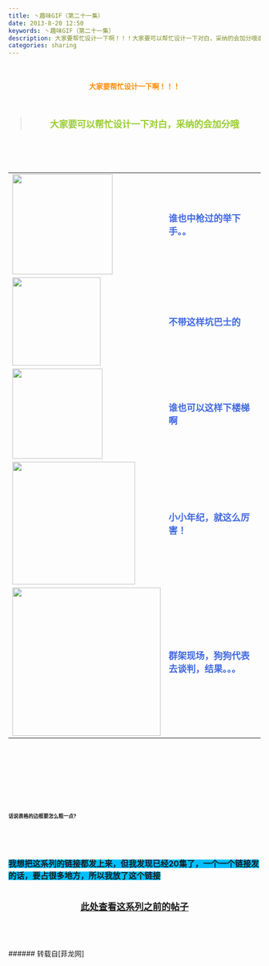 ```yaml
---
title: 丶趣味GIF（第二十一集）
date: 2013-8-20 12:50
keywords: 丶趣味GIF（第二十一集）
description: 大家要帮忙设计一下啊！！！大家要可以帮忙设计一下对白，采纳的会加分哦谁也中枪过的举下手。。不带这样坑巴士的谁也可以这样下楼梯啊小小年纪，就这么厉害！群架现场，狗狗代表去谈判，结果。。。话说表格的边框要怎么粗一点?我想把这系列的链接都发上来，但我发现已经20集了，一个一个链接发的话，要占很多地方，所以我放了这个链接此处查看这系列之前的帖子
categories: sharing
---
```

<td class="t_f" id="postmessage_36679">

<br/>
<br/>
<div align="center"><strong><font color="#ff8c00">大家要帮忙设计一下啊！！！</font></strong></div><br/>
<strong><font size="4"><br/>
</font></strong><div align="center"><div class="quote"><blockquote><strong><font size="4"><font color="#9acd32">大家要可以帮忙设计一下对白，采纳的会加分哦</font></font></strong><img alt="" border="0" onclick="" onmouseover="" smilieid="98" src="static/image/smiley/qiubilong/14.gif"/></blockquote></div><br/>
<strong><font size="4"><br/>
</font></strong><br/>
<table cellspacing="0" class="t_table"><tr><td>

<img aid="15316" class="zoom" data-cf-modified-94a68d5cb78c37e407612224-="" file="data/attachment/forum/201308/20/124545nmxskim4sjzymmq4.jpg" id="aimg_15316" inpost="1" onclick="" onmouseover="" src="http://www.flw.ph/data/attachment/forum/201308/20/124545nmxskim4sjzymmq4.jpg" width="200" zoomfile="data/attachment/forum/201308/20/124545nmxskim4sjzymmq4.jpg"/>


</td><td><font size="4"><font color="#4169e1"><strong>谁也中枪过的举下手。。</strong></font></font><img alt="" border="0" onclick="" onmouseover="" smilieid="249" src="static/image/smiley/Xiongmao/24.gif"/></td></tr><tr><td>

<img aid="15317" class="zoom" data-cf-modified-94a68d5cb78c37e407612224-="" file="data/attachment/forum/201308/20/124641swhwo4wnsiznhiw4.jpg" id="aimg_15317" inpost="1" onclick="" onmouseover="" src="http://www.flw.ph/data/attachment/forum/201308/20/124641swhwo4wnsiznhiw4.jpg" width="176" zoomfile="data/attachment/forum/201308/20/124641swhwo4wnsiznhiw4.jpg"/>


</td><td><font size="4"><font color="#4169e1"><strong>不带这样坑巴士的</strong></font></font></td></tr><tr><td>

<img aid="15318" class="zoom" data-cf-modified-94a68d5cb78c37e407612224-="" file="data/attachment/forum/201308/20/124701ab77uq8gfqvqtfl6.jpg" id="aimg_15318" inpost="1" onclick="" onmouseover="" src="http://www.flw.ph/data/attachment/forum/201308/20/124701ab77uq8gfqvqtfl6.jpg" width="180" zoomfile="data/attachment/forum/201308/20/124701ab77uq8gfqvqtfl6.jpg"/>


</td><td><font size="4"><font color="#4169e1"><strong>谁也可以这样下楼梯啊</strong></font></font><img alt="" border="0" onclick="" onmouseover="" smilieid="249" src="static/image/smiley/Xiongmao/24.gif"/></td></tr><tr><td>

<img aid="15319" class="zoom" data-cf-modified-94a68d5cb78c37e407612224-="" file="data/attachment/forum/201308/20/124720mcwc88mb85m5u331.gif" id="aimg_15319" inpost="1" onclick="" onmouseover="" src="http://www.flw.ph/data/attachment/forum/201308/20/124720mcwc88mb85m5u331.gif" width="245" zoomfile="data/attachment/forum/201308/20/124720mcwc88mb85m5u331.gif"/>


</td><td><font size="4"><font color="#4169e1"><strong>小小年纪，就这么厉害！</strong></font></font><img alt="" border="0" onclick="" onmouseover="" smilieid="249" src="static/image/smiley/Xiongmao/24.gif"/></td></tr><tr><td>

<img aid="15320" class="zoom" data-cf-modified-94a68d5cb78c37e407612224-="" file="data/attachment/forum/201308/20/124741y2d8c3m6dpv3ud63.gif" id="aimg_15320" inpost="1" onclick="" onmouseover="" src="http://www.flw.ph/data/attachment/forum/201308/20/124741y2d8c3m6dpv3ud63.gif" width="296" zoomfile="data/attachment/forum/201308/20/124741y2d8c3m6dpv3ud63.gif"/>


</td><td><font size="4"><font color="#4169e1"><strong>群架现场，狗狗代表去谈判，结果。。。</strong></font></font><img alt="" border="0" onclick="" onmouseover="" smilieid="249" src="static/image/smiley/Xiongmao/24.gif"/></td></tr></table></div><strong><font size="4"><strong><font size="4"><br/>
</font></strong></font><br/>
<br/>
<div align="center"><font size="4"><img alt="" border="0" onclick="" onmouseover="" smilieid="249" src="static/image/smiley/Xiongmao/24.gif"/></font></div><font size="4"><strong><font size="4"><br/>
</font></strong></font><br/>
<font size="4"><strong><font size="4"><br/>
</font></strong></font><br/>
<font size="1">话说表格的边框要怎么粗一点?</font></strong><strong><font size="1"><br/>
</font></strong><br/>
<strong><font size="1"><br/>
</font></strong><br/>
<strong><font size="1"><br/>
</font></strong><br/>
<strong><font style="background-color:rgb(0, 191, 255)"><font size="3">我想把这系列的链接都发上来，但我发现已经20集了，一个一个链接发的话，要占很多地方，所以我放了这个链接</font></font></strong><strong><font style="background-color:rgb(0, 191, 255)"><font size="3"><br/>
</font></font></strong><br/>
<strong><font style="background-color:rgb(0, 191, 255)"><font size="3"><br/>
<div align="center"><img alt="" border="0" onclick="" onmouseover="" smilieid="249" src="static/image/smiley/Xiongmao/24.gif"/><font size="4"><font color="#ff0000"><strong><a href="http://www.flw.ph/home.php?mod=space&amp;uid=41&amp;do=thread&amp;view=me&amp;from=space" target="_blank">此处查看这系列之前的帖子</a></strong></font></font><img alt="" border="0" onclick="" onmouseover="" smilieid="249" src="static/image/smiley/Xiongmao/24.gif"/></div><br/>
</font></font></strong><br/>
<br/>
<br/>
</td>
###### 转载自[菲龙网]